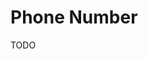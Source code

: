 # Phone Number

<!--
https://github.com/search?q=repo%3Amfts%2Fpapermark%20Phone%20Number&type=code
-->

TODO
